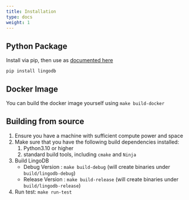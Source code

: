 ```yaml
---
title: Installation
type: docs
weight: 1
---
```


## Python Package
Install via pip, then use as [documented here](./Python.md)
```
pip install lingodb
```

## Docker Image
You can build the docker image yourself using `make build-docker`

## Building from source
1. Ensure you have a machine with sufficient compute power and space
1. Make sure that you have the following build dependencies installed:
    1. Python3.10 or higher
    1. standard build tools, including `cmake` and `Ninja`
1. Build LingoDB
    * Debug Version : `make build-debug` (will create binaries under `build/lingodb-debug`)
    * Release Version : `make build-release` (will create binaries under `build/lingodb-release`)
1. Run test: `make run-test`

